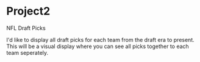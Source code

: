 # Project2
NFL Draft Picks 


I'd like to display all draft picks for each team from the draft era to present. This will be a visual display where you can see all picks together to each team seperately. 
